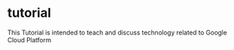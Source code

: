 # tutorial
This Tutorial is intended to teach and discuss technology related to Google Cloud Platform
